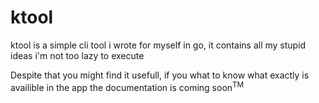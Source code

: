 # ktool

ktool is a simple cli tool i wrote for myself in go,
it contains all my stupid ideas i'm not too lazy to execute 

Despite that you might find it usefull,
if you what to know what exactly is availible in the app the documentation is coming soon<sup>TM</sup>
